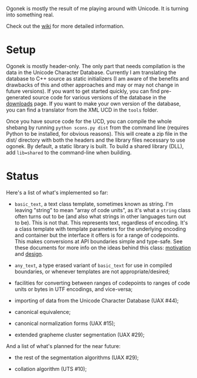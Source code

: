Ogonek is mostly the result of me playing around with Unicode. It is turning
into something real.

Check out the [wiki] for more detailed information.

# Setup

Ogonek is mostly header-only. The only part that needs compilation is the data
in the Unicode Character Database. Currently I am translating the database to
C++ source as static initializers (I am aware of the benefits and drawbacks of
this and other approaches and may or may not change in future versions). If
you want to get started quickly, you can find pre-generated source code for
various versions of the database in the [downloads] page. If you want to make
your own version of the database, you can find a translator from the XML UCD in
the `tools` folder.

Once you have source code for the UCD, you can compile the whole shebang by
running `python scons.py dist` from the command line (requires Python to be installed, for obvious reasons). This will create a zip file in the dist/ directory with both the headers and the library files necessary to use ogonek. By default, a static library is built. To build a shared library (DLL), add `lib=shared` to the command-line when building.

# Status

Here's a list of what's implemented so far:

 - `basic_text`, a text class template, sometimes known as string. I'm leaving
   "string" to mean "array of code units", as it's what a `string` class often
   turns out to be (and also what strings in other languages turn out to be).
   This is not that.  This represents text, regardless of encoding. It's a
   class template with template parameters for the underlying encoding and
   container but the interface it offers is for a range of codepoints. This
   makes conversions at API boundaries simple and type-safe. See these documents
   for more info on the ideas behind this class: [motivation] and [design].

 - `any_text`, a type erased variant of `basic_text` for use in compiled
   boundaries, or whenever templates are not appropriate/desired;

 - facilities for converting between ranges of codepoints to ranges of code
   units or bytes in UTF encodings, and vice-versa;

 - importing of data from the Unicode Character Database (UAX #44);

 - canonical equivalence;

 - canonical normalization forms (UAX #15);

 - extended grapheme cluster segmentation (UAX #29);

And a list of what's planned for the near future:

 - the rest of the segmentation algorithms (UAX #29);

 - collation algorithm (UTS #10);

  [design]: http://gist.io/3166256
  [wiki]: http://bitbucket.org/martinhofernandes/ogonek/wiki/Home
  [downloads]: http://bitbucket.org/martinhofernandes/ogonek/downloads
  [motivation]: http://rmartinho.github.com/unicode/2012/10/27/utf8-only-somewhere.html

